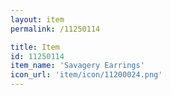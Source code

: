 ```yaml
---
layout: item
permalink: /11250114

title: Item
id: 11250114
item_name: 'Savagery Earrings'
icon_url: 'item/icon/11200024.png'
---
```

